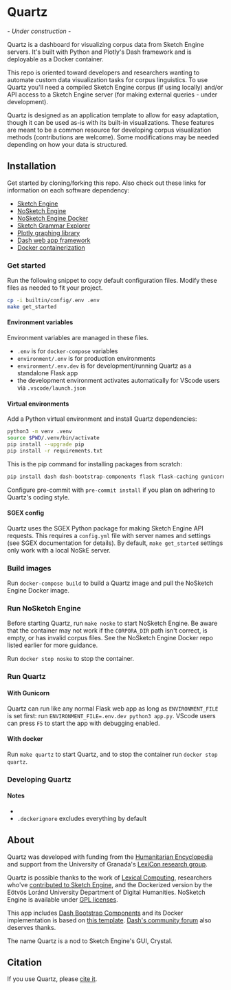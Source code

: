 # Quartz

*- Under construction -*

Quartz is a dashboard for visualizing corpus data from Sketch Engine servers. It's built with Python and Plotly's Dash framework and is deployable as a Docker container.

This repo is oriented toward developers and researchers wanting to automate custom data visualization tasks for corpus linguistics. To use Quartz you'll need a compiled Sketch Engine corpus (if using locally) and/or API access to a Sketch Engine server (for making external queries - under development).

Quartz is designed as an application template to allow for easy adaptation, though it can be used as-is with its built-in visualizations. These features are meant to be a common resource for developing corpus visualization methods (contributions are welcome). Some modifications may be needed depending on how your data is structured.

## Installation

Get started by cloning/forking this repo. Also check out these links for information on each software dependency:

- [Sketch Engine](https://www.sketchengine.eu/)
- [NoSketch Engine](https://nlp.fi.muni.cz/trac/noske)
- [NoSketch Engine Docker](https://github.com/ELTE-DH/NoSketch-Engine-Docker)
- [Sketch Grammar Explorer](https://github.com/engisalor/sketch-grammar-explorer)
- [Plotly graphing library](https://plotly.com/python/)
- [Dash web app framework](https://dash.plotly.com/)
- [Docker containerization](https://www.docker.com/)

### Get started

Run the following snippet to copy default configuration files. Modify these files as needed to fit your project.

```bash
cp -i builtin/config/.env .env
make get_started
```

#### Environment variables

Environment variables are managed in these files.

- `.env` is for `docker-compose` variables
- `environment/.env` is for production environments
- `environment/.env.dev` is for development/running Quartz as a standalone Flask app
- the development environment activates automatically for VScode users via `.vscode/launch.json`

#### Virtual environments

Add a Python virtual environment and install Quartz dependencies:

```bash
python3 -m venv .venv
source $PWD/.venv/bin/activate
pip install --upgrade pip
pip install -r requirements.txt
```

This is the pip command for installing packages from scratch:

```python
pip install dash dash-bootstrap-components flask flask-caching gunicorn pandas plotly pre-commit python-dotenv pyyaml requests sgex
```

Configure pre-commit with `pre-commit install` if you plan on adhering to Quartz's coding style.

#### SGEX config

Quartz uses the SGEX Python package for making Sketch Engine API requests. This requires a `config.yml` file with server names and settings (see SGEX documentation for details). By default, `make get_started` settings only work with a local NoSkE server.

### Build images

Run `docker-compose build` to build a Quartz image and pull the NoSketch Engine Docker image.

### Run NoSketch Engine

Before starting Quartz, run `make noske` to start NoSketch Engine. Be aware that the container may not work if the `CORPORA_DIR` path isn't correct, is empty, or has invalid corpus files. See the NoSketch Engine Docker repo listed earlier for more guidance.

Run `docker stop noske` to stop the container.

### Run Quartz

#### With Gunicorn

Quartz can run like any normal Flask web app as long as `ENVIRONMENT_FILE` is set first: run `ENVIRONMENT_FILE=.env.dev python3 app.py`. VScode users can press `F5` to start the app with debugging enabled.

#### With docker

Run `make quartz` to start Quartz, and to stop the container run `docker stop quartz`.

### Developing Quartz

#### Notes

-
- `.dockerignore` excludes everything by default

## About

Quartz was developed with funding from the [Humanitarian Encyclopedia](https://humanitarianencyclopedia.org) and support from the University of Granada's [LexiCon research group](http://lexicon.ugr.es).

Quartz is possible thanks to the work of [Lexical Computing](https://www.lexicalcomputing.com/), researchers who've [contributed to Sketch Engine](https://www.sketchengine.eu/bibliography-of-sketch-engine/), and the Dockerized version by the Eötvös Loránd University Department of Digital Humanities. NoSketch Engine is available under [GPL licenses](https://nlp.fi.muni.cz/trac/noske).

This app includes [Dash Bootstrap Components](https://dash-bootstrap-components.opensource.faculty.ai/) and its Docker implementation is based on [this template](https://github.com/CzakoZoltan08/dash-clean-architecture-template). [Dash's community forum](https://community.plotly.com/) also deserves thanks.

The name Quartz is a nod to Sketch Engine's GUI, Crystal.

## Citation

If you use Quartz, please [cite it](/CITATION.cff).
